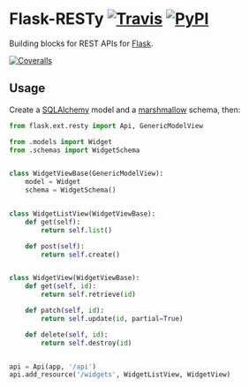 # Flask-RESTy [![Travis][build-badge]][build] [![PyPI][pypi-badge]][pypi]
Building blocks for REST APIs for [Flask](http://flask.pocoo.org/).

[![Coveralls][coveralls-badge]][coveralls]

## Usage

Create a [SQLAlchemy](http://www.sqlalchemy.org/) model and a [marshmallow](http://marshmallow.rtfd.org/) schema, then: 

```python
from flask.ext.resty import Api, GenericModelView

from .models import Widget
from .schemas import WidgetSchema


class WidgetViewBase(GenericModelView):
    model = Widget
    schema = WidgetSchema()


class WidgetListView(WidgetViewBase):
    def get(self):
        return self.list()

    def post(self):
        return self.create()


class WidgetView(WidgetViewBase):
    def get(self, id):
        return self.retrieve(id)

    def patch(self, id):
        return self.update(id, partial=True)

    def delete(self, id):
        return self.destroy(id)


api = Api(app, '/api')
api.add_resource('/widgets', WidgetListView, WidgetView)
```

[build-badge]: https://img.shields.io/travis/4Catalyzer/flask-resty/master.svg
[build]: https://travis-ci.org/4Catalyzer/flask-resty

[pypi-badge]: https://img.shields.io/pypi/v/Flask-RESTy.svg
[pypi]: https://pypi.python.org/pypi/Flask-RESTy

[coveralls-badge]: https://img.shields.io/coveralls/4Catalyzer/flask-resty/master.svg
[coveralls]: https://coveralls.io/github/4Catalyzer/flask-resty
